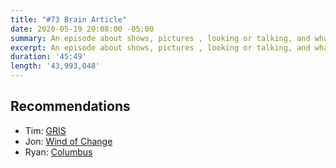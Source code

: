 ```yaml
---
title: "#73 Brain Article"
date: 2020-05-19 20:08:00 -05:00
summary: An episode about shows, pictures , looking or talking, and whatever.
excerpt: An episode about shows, pictures , looking or talking, and whatever.
duration: '45:49'
length: '43,993,048'
---
```


## Recommendations
- Tim: [GRIS](https://devolverdigital.com/games/gris)
- Jon: [Wind of Change](https://overcast.fm/itunes1509307460/wind-of-change)
- Ryan: [Columbus](https://www.imdb.com/title/tt5990474/)